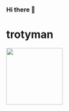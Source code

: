 ### Hi there 👋

<!--
**trotyman/trotyman** is a ✨ _special_ ✨ repository because its `README.md` (this file) appears on your GitHub profile.

Here are some ideas to get you started:

- 🔭 I’m currently working on ...
- 🌱 I’m currently learning ...
- 👯 I’m looking to collaborate on ...
- 🤔 I’m looking for help with ...
- 💬 Ask me about ...
- 📫 How to reach me: ...
- 😄 Pronouns: ...
- ⚡ Fun fact: ...
-->

<h1><b>trotyman</b></h1>
<div align="left">
<img height="150em" src="https://github-readme-stats.vercel.app/api?username=trotyman&show_icons=true&theme=dark&include_all_commits=true&count_private=true"/>
</div>
